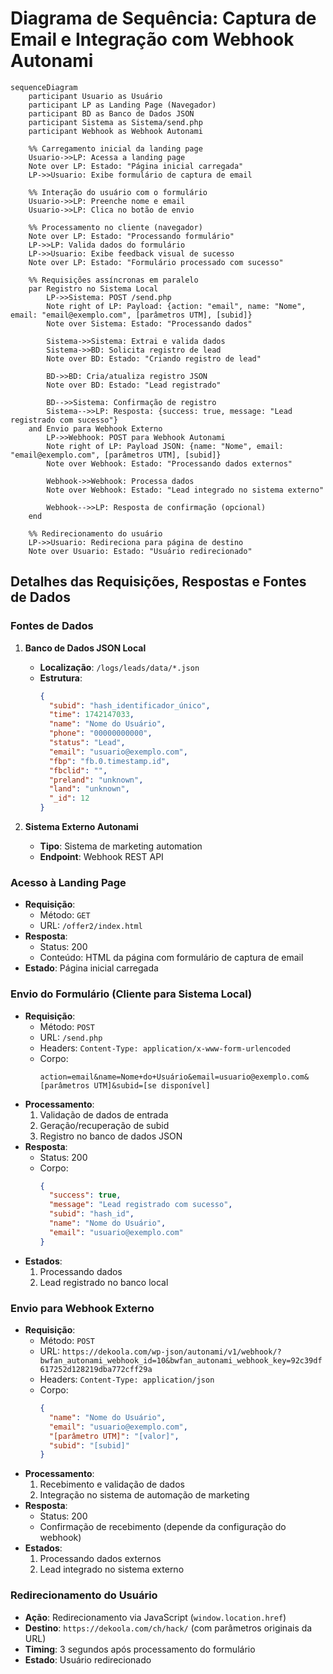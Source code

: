 # Diagrama de Sequência: Captura de Email e Integração com Webhook Autonami

```mermaid
sequenceDiagram
    participant Usuario as Usuário
    participant LP as Landing Page (Navegador)
    participant BD as Banco de Dados JSON
    participant Sistema as Sistema/send.php
    participant Webhook as Webhook Autonami

    %% Carregamento inicial da landing page
    Usuario->>LP: Acessa a landing page
    Note over LP: Estado: "Página inicial carregada"
    LP->>Usuario: Exibe formulário de captura de email

    %% Interação do usuário com o formulário
    Usuario->>LP: Preenche nome e email
    Usuario->>LP: Clica no botão de envio
    
    %% Processamento no cliente (navegador)
    Note over LP: Estado: "Processando formulário"
    LP->>LP: Valida dados do formulário
    LP->>Usuario: Exibe feedback visual de sucesso
    Note over LP: Estado: "Formulário processado com sucesso"
    
    %% Requisições assíncronas em paralelo
    par Registro no Sistema Local
        LP->>Sistema: POST /send.php
        Note right of LP: Payload: {action: "email", name: "Nome", email: "email@exemplo.com", [parâmetros UTM], [subid]}
        Note over Sistema: Estado: "Processando dados"
        
        Sistema->>Sistema: Extrai e valida dados
        Sistema->>BD: Solicita registro de lead
        Note over BD: Estado: "Criando registro de lead"
        
        BD->>BD: Cria/atualiza registro JSON
        Note over BD: Estado: "Lead registrado"
        
        BD-->>Sistema: Confirmação de registro
        Sistema-->>LP: Resposta: {success: true, message: "Lead registrado com sucesso"}
    and Envio para Webhook Externo
        LP->>Webhook: POST para Webhook Autonami
        Note right of LP: Payload JSON: {name: "Nome", email: "email@exemplo.com", [parâmetros UTM], [subid]}
        Note over Webhook: Estado: "Processando dados externos"
        
        Webhook->>Webhook: Processa dados
        Note over Webhook: Estado: "Lead integrado no sistema externo"
        
        Webhook-->>LP: Resposta de confirmação (opcional)
    end
    
    %% Redirecionamento do usuário
    LP->>Usuario: Redireciona para página de destino
    Note over Usuario: Estado: "Usuário redirecionado"
```

## Detalhes das Requisições, Respostas e Fontes de Dados

### Fontes de Dados

1. **Banco de Dados JSON Local**
   - **Localização**: `/logs/leads/data/*.json`
   - **Estrutura**:
     ```json
     {
       "subid": "hash_identificador_único",
       "time": 1742147033,
       "name": "Nome do Usuário",
       "phone": "00000000000",
       "status": "Lead",
       "email": "usuario@exemplo.com",
       "fbp": "fb.0.timestamp.id",
       "fbclid": "",
       "preland": "unknown",
       "land": "unknown",
       "_id": 12
     }
     ```

2. **Sistema Externo Autonami**
   - **Tipo**: Sistema de marketing automation
   - **Endpoint**: Webhook REST API

### Acesso à Landing Page

- **Requisição**:
  - Método: `GET`
  - URL: `/offer2/index.html`
- **Resposta**:
  - Status: 200
  - Conteúdo: HTML da página com formulário de captura de email
- **Estado**: Página inicial carregada

### Envio do Formulário (Cliente para Sistema Local)

- **Requisição**:
  - Método: `POST`
  - URL: `/send.php`
  - Headers: `Content-Type: application/x-www-form-urlencoded`
  - Corpo:
    ```
    action=email&name=Nome+do+Usuário&email=usuario@exemplo.com&[parâmetros UTM]&subid=[se disponível]
    ```
- **Processamento**:
  1. Validação de dados de entrada
  2. Geração/recuperação de subid
  3. Registro no banco de dados JSON
- **Resposta**:
  - Status: 200
  - Corpo:
    ```json
    {
      "success": true,
      "message": "Lead registrado com sucesso",
      "subid": "hash_id",
      "name": "Nome do Usuário",
      "email": "usuario@exemplo.com"
    }
    ```
- **Estados**:
  1. Processando dados
  2. Lead registrado no banco local

### Envio para Webhook Externo

- **Requisição**:
  - Método: `POST`
  - URL:
    `https://dekoola.com/wp-json/autonami/v1/webhook/?bwfan_autonami_webhook_id=10&bwfan_autonami_webhook_key=92c39df617252d128219dba772cff29a`
  - Headers: `Content-Type: application/json`
  - Corpo:
    ```json
    {
      "name": "Nome do Usuário",
      "email": "usuario@exemplo.com",
      "[parâmetro UTM]": "[valor]",
      "subid": "[subid]"
    }
    ```
- **Processamento**:
  1. Recebimento e validação de dados
  2. Integração no sistema de automação de marketing
- **Resposta**:
  - Status: 200
  - Confirmação de recebimento (depende da configuração do webhook)
- **Estados**:
  1. Processando dados externos
  2. Lead integrado no sistema externo

### Redirecionamento do Usuário

- **Ação**: Redirecionamento via JavaScript (`window.location.href`)
- **Destino**: `https://dekoola.com/ch/hack/` (com parâmetros originais da URL)
- **Timing**: 3 segundos após processamento do formulário
- **Estado**: Usuário redirecionado
